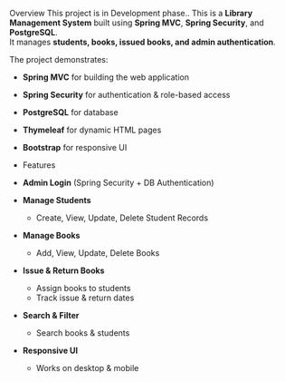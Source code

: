 Overview
This project is in Development phase..
This is a **Library Management System** built using **Spring MVC**, **Spring Security**, and **PostgreSQL**.  
It manages **students, books, issued books, and admin authentication**.

The project demonstrates:
- **Spring MVC** for building the web application
- **Spring Security** for authentication & role-based access
- **PostgreSQL** for database
- **Thymeleaf** for dynamic HTML pages
- **Bootstrap** for responsive UI

- Features
- **Admin Login** (Spring Security + DB Authentication)
- **Manage Students**
  - Create, View, Update, Delete Student Records
- **Manage Books**
  - Add, View, Update, Delete Books
- **Issue & Return Books**
  - Assign books to students
  - Track issue & return dates
- **Search & Filter**
  - Search books & students
- **Responsive UI**
  - Works on desktop & mobile
